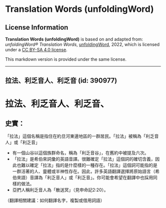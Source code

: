 # Translation Words (unfoldingWord)

## License Information

**Translation Words (unfoldingWord)** is based on and adapted from: _unfoldingWord® Translation Words_, [unfoldingWord](https://unfoldingword.org/utw), 2022, which is licensed under a [CC BY-SA 4.0 license](https://creativecommons.org/licenses/by-sa/4.0/legalcode.en).

This markdown version is provided under the same license.



--------------------------------

## 拉法、利乏音人、利乏音 (id: 390977)

拉法、利乏音人、利乏音、
============

史實：
---

「拉法」這個名稱是指住在約旦河東邊地區的一群居民。「拉法」被稱為「利乏音人」或「利乏音」

* 有一個山谷以這個族群命名，稱為「利乏音谷」，在舊約中被提及六次。
* 「拉法」是希伯來詞彙的英語音譯。很難確定「拉法」這個詞的確切含義，因此也難以確定「拉法」指的是什麼樣的一種存在。「拉法」這個詞可能指的是一群活著的人、靈體或半神性存在。因此，許多英語翻譯選擇將原始語言（希伯來語）音譯為「利乏音人」或「利乏音」。你可能會希望在翻譯中也採用同樣的做法。
* 亞捫人稱利乏音人為「散送冥」（見申命記2:20）。

（翻譯相關建議：如何翻譯名字，複製或借用詞語）


